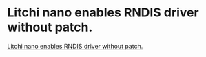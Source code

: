 # Litchi nano enables RNDIS driver without patch.
[Litchi nano enables RNDIS driver without patch.](https://aiwithcloud.com/2022/09/19/litchi_nano_enables_rndis_driver_without_patch/)